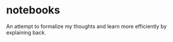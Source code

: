 notebooks
=========

An attempt to formalize my thoughts and learn more efficiently by explaining back. 
